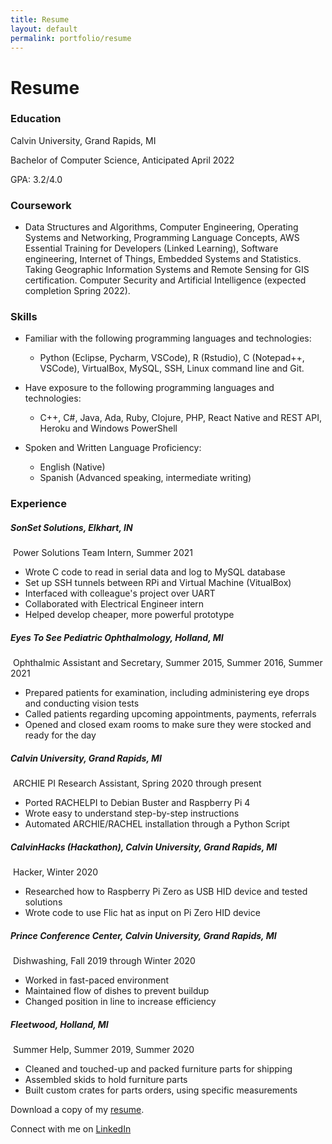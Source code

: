 ```yaml
---
title: Resume
layout: default
permalink: portfolio/resume
---
```

# Resume

### Education   

Calvin University, Grand Rapids, MI

Bachelor of Computer Science, Anticipated April 2022

GPA: 3.2/4.0

### Coursework

* Data Structures and Algorithms, Computer Engineering, Operating Systems and Networking, Programming Language Concepts, AWS Essential Training for Developers (Linked Learning), Software engineering, Internet of Things, Embedded Systems and Statistics. Taking Geographic Information Systems and Remote Sensing for GIS certification. Computer Security and Artificial Intelligence (expected completion Spring 2022).


### Skills   

* Familiar with the following programming languages and technologies:
  * Python (Eclipse, Pycharm, VSCode), R (Rstudio), C (Notepad++, VSCode), VirtualBox, MySQL, SSH, Linux command line and Git.

* Have exposure to the following programming languages and technologies:
  * C++, C#, Java, Ada, Ruby, Clojure, PHP, React Native and REST API, Heroku and Windows PowerShell

* Spoken and Written Language Proficiency:
  * English (Native)
  * Spanish (Advanced speaking, intermediate writing)

### Experience   

##### SonSet Solutions, Elkhart, IN

​	Power Solutions Team Intern, Summer 2021

* Wrote C code to read in serial data and log to MySQL database
* Set up SSH tunnels between RPi and Virtual Machine (VitualBox)
* Interfaced with colleague's project over UART
* Collaborated with Electrical Engineer intern
* Helped develop cheaper, more powerful prototype

##### Eyes To See Pediatric Ophthalmology, Holland, MI

​	Ophthalmic Assistant and Secretary, Summer 2015, Summer 2016, Summer 2021

* Prepared patients for examination, including administering eye drops and conducting vision tests
* Called patients regarding upcoming appointments, payments, referrals
* Opened and closed exam rooms to make sure they were stocked and ready for the day

##### Calvin University, Grand Rapids, MI

​	ARCHIE PI Research Assistant, Spring 2020 through present

* Ported RACHELPI to Debian Buster and Raspberry Pi 4
* Wrote easy to understand step-by-step instructions
* Automated ARCHIE/RACHEL installation through a Python Script

##### CalvinHacks (Hackathon), Calvin University, Grand Rapids, MI

​	Hacker, Winter 2020

* Researched how to Raspberry Pi Zero as USB HID device and tested solutions
* Wrote code to use Flic hat as input on Pi Zero HID device

##### Prince Conference Center, Calvin University, Grand Rapids, MI

​	Dishwashing, Fall 2019 through Winter 2020

* Worked in fast-paced environment
* Maintained flow of dishes to prevent buildup
* Changed position in line to increase efficiency

##### Fleetwood, Holland, MI

​	Summer Help, Summer 2019, Summer 2020

* Cleaned and touched-up and packed furniture parts for shipping
* Assembled skids to hold furniture parts
* Built custom crates for parts orders, using specific measurements

Download a copy of my [resume](https://www.dropbox.com/s/2idjrohb1u69utv/Caleb%20Vredevoogd-%20Resume.pdf?dl=0).

Connect with me on [LinkedIn](https://www.linkedin.com/in/caleb-vredevoogd-71515a166/)
